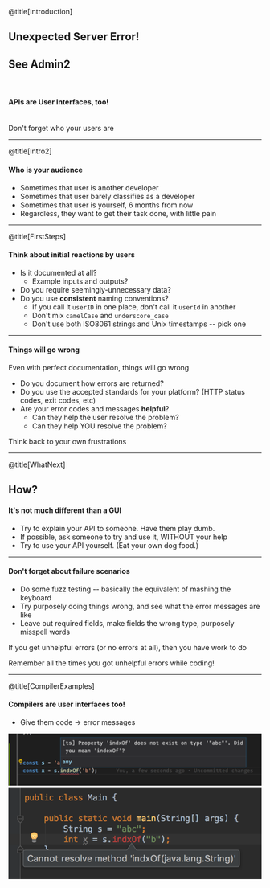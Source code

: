 @title[Introduction]

## Unexpected Server Error! 
## See Admin2

<br />

#### APIs are User Interfaces, too!
<br>
<span class="byline">Don't forget who your users are</span>

---

@title[Intro2]

#### Who is your audience
- Sometimes that user is another developer
- Sometimes that user barely classifies as a developer
- Sometimes that user is yourself, 6 months from now
- Regardless, they want to get their task done, with little pain

---

@title[FirstSteps]

#### Think about initial reactions by users
- Is it documented at all? 
    - Example inputs and outputs?
- Do you require seemingly-unnecessary data?
- Do you use **consistent** naming conventions?
    - If you call it `userID` in one place, don't call it `userId` in another
    - Don't mix `camelCase` and `underscore_case`
    - Don't use both ISO8061 strings and Unix timestamps -- pick one

---

#### Things will go wrong
Even with perfect documentation, things will go wrong

- Do you document how errors are returned?
- Do you use the accepted standards for your platform? (HTTP status codes, exit codes, etc)
- Are your error codes and messages **helpful**?
    - Can they help the user resolve the problem?
    - Can they help YOU resolve the problem?

<span class="byline">Think back to your own frustrations</span>

---

@title[WhatNext]

## How?
#### It's not much different than a GUI
- Try to explain your API to someone. Have them play dumb.
- If possible, ask someone to try and use it, WITHOUT your help
- Try to use your API yourself. (Eat your own dog food.)

---

#### Don't forget about failure scenarios
- Do some fuzz testing -- basically the equivalent of mashing the keyboard
- Try purposely doing things wrong, and see what the error messages are like
- Leave out required fields, make fields the wrong type, purposely misspell words

If you get unhelpful errors (or no errors at all), then you have work to do

<span class="byline">Remember all the times you got unhelpful errors while coding!</span>

---

@title[CompilerExamples]
#### Compilers are user interfaces too!
- Give them code -> error messages

![Typescript](typescriptError.png)
![Hava](javaError.png)
